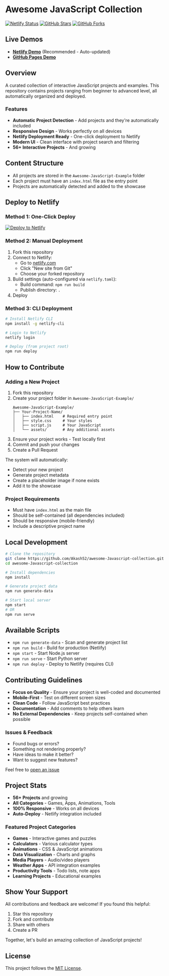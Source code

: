 # Awesome JavaScript Collection

[![Netlify Status](https://api.netlify.com/api/v1/badges/YOUR-SITE-ID/deploy-status.svg)](https://app.netlify.com/sites/YOUR-SITE-NAME/deploys)
[![GitHub Stars](https://img.shields.io/github/stars/Akash52/awesome-Javascript-collection?style=social)](https://github.com/Akash52/awesome-Javascript-collection)
[![GitHub Forks](https://img.shields.io/github/forks/Akash52/awesome-Javascript-collection?style=social)](https://github.com/Akash52/awesome-Javascript-collection)

## Live Demos

- **[Netlify Demo](https://js-display-project.netlify.app/)** (Recommended - Auto-updated)
- **[GitHub Pages Demo](https://akash52.github.io/awesome-Javascript-collection/)**

## Overview

A curated collection of interactive JavaScript projects and examples. This repository contains projects ranging from beginner to advanced level, all automatically organized and deployed.

### Features

- **Automatic Project Detection** - Add projects and they're automatically included
- **Responsive Design** - Works perfectly on all devices  
- **Netlify Deployment Ready** - One-click deployment to Netlify
- **Modern UI** - Clean interface with project search and filtering
- **56+ Interactive Projects** - And growing

## Content Structure

- All projects are stored in the `Awesome-JavaScript-Example` folder
- Each project must have an `index.html` file as the entry point
- Projects are automatically detected and added to the showcase

## Deploy to Netlify

### Method 1: One-Click Deploy

[![Deploy to Netlify](https://www.netlify.com/img/deploy/button.svg)](https://app.netlify.com/start/deploy?repository=https://github.com/Akash52/awesome-Javascript-collection)

### Method 2: Manual Deployment

1. Fork this repository
2. Connect to Netlify:
   - Go to [netlify.com](https://netlify.com)
   - Click "New site from Git"
   - Choose your forked repository
3. Build settings (auto-configured via `netlify.toml`):
   - Build command: `npm run build`
   - Publish directory: `.`
4. Deploy

### Method 3: CLI Deployment

```bash
# Install Netlify CLI
npm install -g netlify-cli

# Login to Netlify
netlify login

# Deploy (from project root)
npm run deploy
```

## How to Contribute

### Adding a New Project

1. Fork this repository
2. Create your project folder in `Awesome-JavaScript-Example/`
   ```
   Awesome-JavaScript-Example/
   ├── Your-Project-Name/
   │   ├── index.html    # Required entry point
   │   ├── style.css     # Your styles
   │   ├── script.js     # Your JavaScript
   │   └── assets/       # Any additional assets
   ```
3. Ensure your project works - Test locally first
4. Commit and push your changes
5. Create a Pull Request

The system will automatically:
- Detect your new project
- Generate project metadata  
- Create a placeholder image if none exists
- Add it to the showcase

### Project Requirements

- Must have `index.html` as the main file
- Should be self-contained (all dependencies included)
- Should be responsive (mobile-friendly)
- Include a descriptive project name

## Local Development

```bash
# Clone the repository
git clone https://github.com/Akash52/awesome-Javascript-collection.git
cd awesome-Javascript-collection

# Install dependencies
npm install

# Generate project data
npm run generate-data

# Start local server
npm start
# OR
npm run serve
```

## Available Scripts

- `npm run generate-data` - Scan and generate project list
- `npm run build` - Build for production (Netlify)
- `npm start` - Start Node.js server
- `npm run serve` - Start Python server
- `npm run deploy` - Deploy to Netlify (requires CLI)

## Contributing Guidelines

- **Focus on Quality** - Ensure your project is well-coded and documented
- **Mobile-First** - Test on different screen sizes
- **Clean Code** - Follow JavaScript best practices
- **Documentation** - Add comments to help others learn
- **No External Dependencies** - Keep projects self-contained when possible

### Issues & Feedback

- Found bugs or errors?
- Something not rendering properly?
- Have ideas to make it better?
- Want to suggest new features?

Feel free to [open an issue](https://github.com/Akash52/awesome-Javascript-collection/issues)

## Project Stats

- **56+ Projects** and growing
- **All Categories** - Games, Apps, Animations, Tools
- **100% Responsive** - Works on all devices
- **Auto-Deploy** - Netlify integration included

### Featured Project Categories

- **Games** - Interactive games and puzzles
- **Calculators** - Various calculator types
- **Animations** - CSS & JavaScript animations  
- **Data Visualization** - Charts and graphs
- **Media Players** - Audio/video players
- **Weather Apps** - API integration examples
- **Productivity Tools** - Todo lists, note apps
- **Learning Projects** - Educational examples

## Show Your Support

All contributions and feedback are welcome! If you found this helpful:

1. Star this repository
2. Fork and contribute  
3. Share with others
4. Create a PR

Together, let's build an amazing collection of JavaScript projects!

## License

This project follows the [MIT License](/LICENSE).

